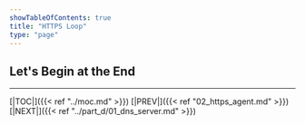 ```yaml
---
showTableOfContents: true
title: "HTTPS Loop"
type: "page"
---
```

## Let's Begin at the End


___
[|TOC|]({{< ref "../moc.md" >}})
[|PREV|]({{< ref "02_https_agent.md" >}})
[|NEXT|]({{< ref "../part_d/01_dns_server.md" >}})